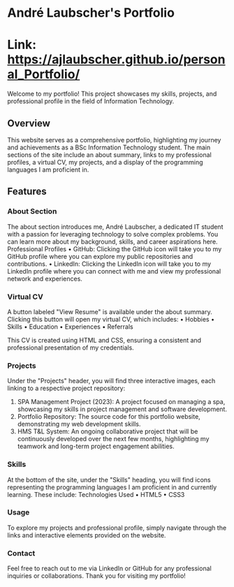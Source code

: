 
# André Laubscher's Portfolio

# Link: https://ajlaubscher.github.io/personal_Portfolio/

Welcome to my portfolio! This project showcases my skills, projects, and professional profile in the field of Information Technology.

## Overview
This website serves as a comprehensive portfolio, highlighting my journey and achievements as a BSc Information Technology student. The main sections of the site include an about summary, links to my professional profiles, a virtual CV, my projects, and a display of the programming languages I am proficient in.

## Features

### About Section
The about section introduces me, André Laubscher, a dedicated IT student with a passion for leveraging technology to solve complex problems. You can learn more about my background, skills, and career aspirations here.
Professional Profiles
•	GitHub: Clicking the GitHub icon will take you to my GitHub profile where you can explore my public repositories and contributions.
•	LinkedIn: Clicking the LinkedIn icon will take you to my LinkedIn profile where you can connect with me and view my professional network and experiences.

### Virtual CV
A button labeled "View Resume" is available under the about summary. Clicking this button will open my virtual CV, which includes:
•	Hobbies
•	Skills
•	Education
•	Experiences
•	Referrals

This CV is created using HTML and CSS, ensuring a consistent and professional presentation of my credentials.
### Projects
Under the "Projects" header, you will find three interactive images, each linking to a respective project repository:
1.	SPA Management Project (2023): A project focused on managing a spa, showcasing my skills in project management and software development.
2.	Portfolio Repository: The source code for this portfolio website, demonstrating my web development skills.
3.	HMS T&L System: An ongoing collaborative project that will be continuously developed over the next few months, highlighting my teamwork and long-term project engagement abilities.
### Skills
At the bottom of the site, under the "Skills" heading, you will find icons representing the programming languages I am proficient in and currently learning. These include:
Technologies Used
•	HTML5
•	CSS3
### Usage
To explore my projects and professional profile, simply navigate through the links and interactive elements provided on the website. 
### Contact
Feel free to reach out to me via LinkedIn or GitHub for any professional inquiries or collaborations. Thank you for visiting my portfolio!


